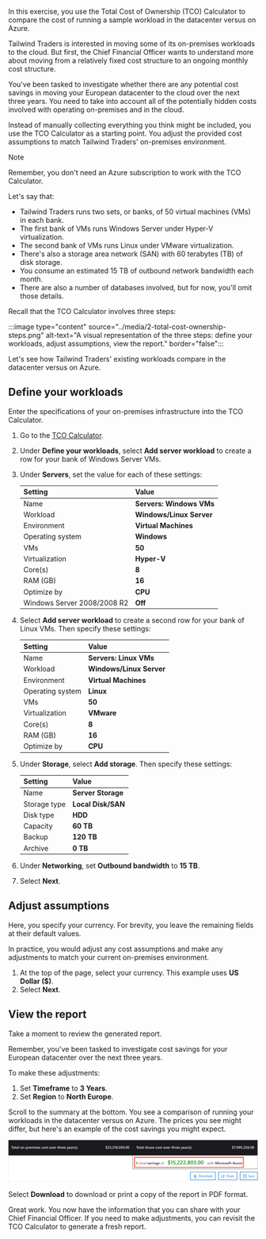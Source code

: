 In this exercise, you use the Total Cost of Ownership (TCO) Calculator to compare the cost of running a sample workload in the datacenter versus on Azure.

Tailwind Traders is interested in moving some of its on-premises workloads to the cloud. But first, the Chief Financial Officer wants to understand more about moving from a relatively fixed cost structure to an ongoing monthly cost structure.

You've been tasked to investigate whether there are any potential cost savings in moving your European datacenter to the cloud over the next three years. You need to take into account all of the potentially hidden costs involved with operating on-premises and in the cloud.

Instead of manually collecting everything you think might be included, you use the TCO Calculator as a starting point. You adjust the provided cost assumptions to match Tailwind Traders' on-premises environment.

> [!NOTE]
> Remember, you don't need an Azure subscription to work with the TCO Calculator.

Let's say that:

* Tailwind Traders runs two sets, or banks, of 50 virtual machines (VMs) in each bank.
* The first bank of VMs runs Windows Server under Hyper-V virtualization.
* The second bank of VMs runs Linux under VMware virtualization.
* There's also a storage area network (SAN) with 60 terabytes (TB) of disk storage.
* You consume an estimated 15 TB of outbound network bandwidth each month.
* There are also a number of databases involved, but for now, you'll omit those details.

Recall that the TCO Calculator involves three steps:

:::image type="content" source="../media/2-total-cost-ownership-steps.png" alt-text="A visual representation of the three steps: define your workloads, adjust assumptions, view the report." border="false":::

Let's see how Tailwind Traders' existing workloads compare in the datacenter versus on Azure.

## Define your workloads

Enter the specifications of your on-premises infrastructure into the TCO Calculator.

1. Go to the [TCO Calculator](https://azure.microsoft.com/pricing/tco/calculator?azure-portal=true).

1. Under **Define your workloads**, select **Add server workload** to create a row for your bank of Windows Server VMs.

1. Under **Servers**, set the value for each of these settings:

    | Setting | Value |
    | -- | -- |
    | Name | **Servers: Windows VMs** |
    | Workload | **Windows/Linux Server** |
    | Environment | **Virtual Machines** |
    | Operating system | **Windows** |  
    | VMs | **50** |
    | Virtualization | **Hyper-V** |
    | Core(s) | **8**|
    | RAM (GB) | **16** |
    | Optimize by | **CPU** |
    | Windows Server 2008/2008 R2 | **Off** |

1. Select **Add server workload** to create a second row for your bank of Linux VMs. Then specify these settings:

    | Setting | Value |
    | -- | -- |
    | Name | **Servers: Linux VMs** |
    | Workload | **Windows/Linux Server** |
    | Environment | **Virtual Machines** |
    | Operating system | **Linux** |  
    | VMs | **50** |
    | Virtualization | **VMware** |
    | Core(s) | **8**|
    | RAM (GB) | **16** |
    | Optimize by | **CPU** |

1. Under **Storage**, select **Add storage**. Then specify these settings:

    | Setting | Value |
    | -- | -- |
    | Name | **Server Storage** |
    | Storage type | **Local Disk/SAN** |
    | Disk type | **HDD** |
    | Capacity | **60 TB** |  
    | Backup | **120 TB** |
    | Archive | **0 TB** |

1. Under **Networking**, set **Outbound bandwidth** to **15 TB**.

1. Select **Next**.

## Adjust assumptions

Here, you specify your currency. For brevity, you leave the remaining fields at their default values.

In practice, you would adjust any cost assumptions and make any adjustments to match your current on-premises environment.

1. At the top of the page, select your currency. This example uses **US Dollar ($)**.
1. Select **Next**.

## View the report

Take a moment to review the generated report.

Remember, you've been tasked to investigate cost savings for your European datacenter over the next three years.

To make these adjustments:

1. Set **Timeframe** to **3 Years**.
1. Set **Region** to **North Europe**.

Scroll to the summary at the bottom. You see a comparison of running your workloads in the datacenter versus on Azure. The prices you see might differ, but here's an example of the cost savings you might expect.

![A screenshot that shows the report summary. The summary estimates a total savings of more than $15 million over the course of three years when running on Azure.](../media/3-tco-calculator-summary.png)

Select **Download** to download or print a copy of the report in PDF format.

Great work. You now have the information that you can share with your Chief Financial Officer. If you need to make adjustments, you can revisit the TCO Calculator to generate a fresh report.
